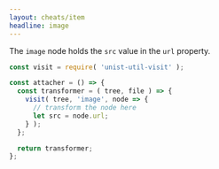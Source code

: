 ```yaml
---
layout: cheats/item
headline: image
---
```


The `image` node holds the `src` value in the `url` property.

```js
const visit = require( 'unist-util-visit' );

const attacher = () => {
  const transformer = ( tree, file ) => {
    visit( tree, 'image', node => {
      // transform the node here
      let src = node.url;
    } );
  };

  return transformer;
};
```
